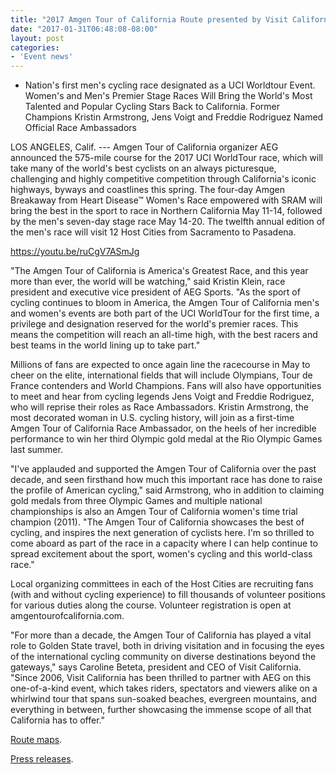 ```yaml
---
title: "2017 Amgen Tour of California Route presented by Visit California"
date: "2017-01-31T06:48:08-08:00"
layout: post
categories:
- 'Event news'
---
```


- Nation's first men's cycling race designated as a UCI Worldtour Event. Women's and Men's Premier Stage Races Will Bring the World's Most Talented and Popular Cycling Stars Back to California. Former Champions Kristin Armstrong, Jens Voigt and Freddie Rodriguez Named Official Race Ambassadors

LOS ANGELES, Calif. --- Amgen Tour of California organizer AEG announced the 575-mile course for the 2017 UCI WorldTour race, which will take many of the world's best cyclists on an always picturesque, challenging and highly competitive competition through California's iconic highways, byways and coastlines this spring. The four-day Amgen Breakaway from Heart Disease™ Women's Race empowered with SRAM will bring the best in the sport to race in Northern California May 11-14, followed by the men's seven-day stage race May 14-20. The twelfth annual edition of the men's race will visit 12 Host Cities from Sacramento to Pasadena.

https://youtu.be/ruCgV7ASmJg

"The Amgen Tour of California is America's Greatest Race, and this year more than ever, the world will be watching," said Kristin Klein, race president and executive vice president of AEG Sports. "As the sport of cycling continues to bloom in America, the Amgen Tour of California men's and women's events are both part of the UCI WorldTour for the first time, a privilege and designation reserved for the world's premier races. This means the competition will reach an all-time high, with the best racers and best teams in the world lining up to take part."

Millions of fans are expected to once again line the racecourse in May to cheer on the elite, international fields that will include Olympians, Tour de France contenders and World Champions. Fans will also have opportunities to meet and hear from cycling legends Jens Voigt and Freddie Rodriguez, who will reprise their roles as Race Ambassadors. Kristin Armstrong, the most decorated woman in U.S. cycling history, will join as a first-time Amgen Tour of California Race Ambassador, on the heels of her incredible performance to win her third Olympic gold medal at the Rio Olympic Games last summer.

"I've applauded and supported the Amgen Tour of California over the past decade, and seen firsthand how much this important race has done to raise the profile of American cycling," said Armstrong, who in addition to claiming gold medals from three Olympic Games and multiple national championships is also an Amgen Tour of California women's time trial champion (2011). "The Amgen Tour of California showcases the best of cycling, and inspires the next generation of cyclists here. I'm so thrilled to come aboard as part of the race in a capacity where I can help continue to spread excitement about the sport, women's cycling and this world-class race."

Local organizing committees in each of the Host Cities are recruiting fans (with and without cycling experience) to fill thousands of volunteer positions for various duties along the course. Volunteer registration is open at amgentourofcalifornia.com.

"For more than a decade, the Amgen Tour of California has played a vital role to Golden State travel, both in driving visitation and in focusing the eyes of the international cycling community on diverse destinations beyond the gateways," says Caroline Beteta, president and CEO of Visit California. "Since 2006, Visit California has been thrilled to partner with AEG on this one-of-a-kind event, which takes riders, spectators and viewers alike on a whirlwind tour that spans sun-soaked beaches, evergreen mountains, and everything in between, further showcasing the immense scope of all that California has to offer."

[Route maps](https://www.amgentourofcalifornia.com/).

[Press releases](https://www.amgentourofcalifornia.com/news/press-releases).